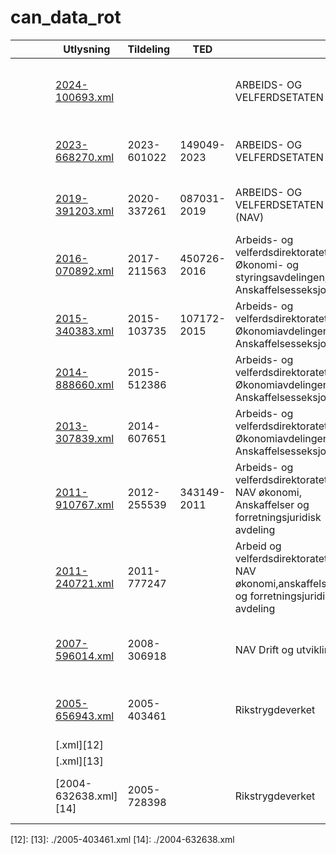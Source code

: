 # can_data_rot

|   |   |   |  | Utlysning             | Tildeling   | TED         |                                                                                             |                                                                                        |   |   |   |
|---|---|---|--|-----------------------|-------------|-------------|---------------------------------------------------------------------------------------------|----------------------------------------------------------------------------------------|---|---|---|
|   |   |   |  | [2024-100693.xml][1]  |             |             | ARBEIDS- OG VELFERDSETATEN                                                                  | 23-5161 Anskaffelse av parallelle rammeavtaler for IT konsulenttjenester til NAV                                                                                       |   |   |   |
|   |   |   |  | [2023-668270.xml][2]  | 2023-601022 | 149049-2023 | ARBEIDS- OG VELFERDSETATEN                                                                  | Anskaffelse av parallelle rammeavtaler for konsulenttjenester til NAV                  |   |   |   |
|   |   |   |  | [2019-391203.xml][3]  | 2020-337261 | 087031-2019 | ARBEIDS- OG VELFERDSETATEN (NAV)                                                            | Anskaffelse av parallelle rammeavtaler for konsulenttjenester til NAV                  |   |   |   |
|   |   |   |  | [2016-070892.xml][4]  | 2017-211563 | 450726-2016 | Arbeids- og velferdsdirektoratet, Økonomi- og styringsavdelingen, Anskaffelsesseksjonen     | Anskaffelse av vedlikeholds- og videreutviklingsavtale for Arena                       |   |   |   |
|   |   |   |  | [2015-340383.xml][5]  | 2015-103735 | 107172-2015 | Arbeids- og velferdsdirektoratet, Økonomiavdelingen, Anskaffelsesseksjonen                  | Anskaffelse av parallelle rammeavtaler for konsulenttjenester til NAV                  |   |   |   |
|   |   |   |  | [2014-888660.xml][6]  | 2015-512386 |             | Arbeids- og velferdsdirektoratet, Økonomiavdelingen, Anskaffelsesseksjonen                  | Vedlikehold og videreutvikling av Pensjonsløsningen                                    |   |   |   |
|   |   |   |  | [2013-307839.xml][7]  | 2014-607651 |             | Arbeids- og velferdsdirektoratet, Økonomiavdelingen, Anskaffelsesseksjonen                  | Elektronisk samhandling, integrasjon og sikkerhet                                      |   |   |   |
|   |   |   |  | [2011-910767.xml][8]  | 2012-255539 | 343149-2011 | Arbeids- og velferdsdirektoratet, NAV økonomi, Anskaffelser og forretningsjuridisk avdeling | Anskaffelse av vedlikeholds- og videreutviklingsavtale for Arena                       |   |   |   |
|   |   |   |  | [2011-240721.xml][9]  | 2011-777247 |             | Arbeid og velferdsdirektoratet, NAV økonomi,anskaffelser og forretningsjuridisk avdeling    | Anskaffelse av rammeavtaler for konsulenttjenester innenfor IKT-området                |   |   |   |
|   |   |   |  | [2007-596014.xml][10] | 2008-306918 |             | NAV Drift og utvikling                                                                      | Anskaffelse av vedlikeholds- og videreutviklingsavtale for Arena saksbehandlingssystem |   |   |   |
|   |   |   |  | [2005-656943.xml][11] | 2005-403461 |             | Rikstrygdeverket                                                                            | Rammeavtale for kjøp av konsulenttjenester til pensjonsprosjektet - Prekvalifisering   |   |   |   |
|   |   |   |  | [.xml][12]            |             |             |                                                                                             |                                                                                        |   |   |   |
|   |   |   |  | [.xml][13]            |             |             |                                                                                             |                                                                                        |   |   |   |
|   |   |   |  | [2004-632638.xml][14] | 2005-728398 |             | Rikstrygdeverket                                                                            | Rammeavtale for kjøp av konsulenttjenester til trygdeetatens IT-virksomhet             |   |   |   |

[1]: ./2024-100693.xml
[2]: ./2023-668270.xml
[3]: ./2019-391203.xml
[4]: ./2016-070892.xml
[5]: ./2015-340383.xml
[6]: ./2014-888660.xml
[7]: ./2013-307839.xml
[8]: ./2011-910767.xml
[9]: ./2011-240721.xml
[10]: ./2007-596014.xml
[11]: ./2005-656943.xml
[12]:
[13]: ./2005-403461.xml
[14]: ./2004-632638.xml